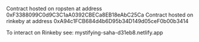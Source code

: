 Contract hosted on ropsten at address 0xF3388099C0d9C3C1aA0392CBECa8EB18eAbC25Ca
Contract hosted on rinkeby at address 0xA94c1FCB684d4b6D95b34D149d05ceF0b00b3414

To interact on Rinkeby see: mystifying-saha-d31eb8.netlify.app